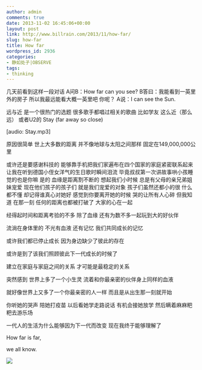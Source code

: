 ```yaml
---
author: admin
comments: true
date: 2013-11-02 16:45:06+00:00
layout: post
link: http://www.billrain.com/2013/11/how-far/
slug: how-far
title: How far
wordpress_id: 2936
categories:
- 静如处子|OBSERVE
tags:
- thinking
---
```


几天前看到这样一段对话
A问B：How far can you see?
B答曰：我能看到一英里外的房子 所以我最远能看大概一英里吧 你呢？
A说：I can see the Sun.

远与近 是一个很热门的选题 很多歌手都唱过相关的歌曲
比如学友 这么近（那么远） 或者U2的 Stay (far away so close)

[audio: Stay.mp3]

原因很简单 世上大多数的距离 并不像地球与太阳之间那样 固定在149,000,000公里

<!-- more -->

或许还是要感谢科技的 能够靠手机把我们家遍布在四个国家的家庭紧密联系起来
让我在听到德国小侄女洋气的生日歌时瞬间泪流
毕竟叔叔第一次讲故事哄小孩睡觉的也是你嘛
是的 血缘是距离割不断的
想起我们小时候 总是有父母的亲兄弟姐妹宠爱
现在他们孩子的孩子们 就是我们宠爱的对象
孩子们虽然还都小的很 什么都不懂 却记得谁真心对她好
感觉到你要离开她的时候 哭的让所有人心碎
但我知道 在那一刻 任何的距离也都被打破了 大家的心在一起

经得起时间和距离考验的不多 除了血缘 还有为数不多一起玩到大的好伙伴

流淌在身体里的 不光有血液 还有记忆 我们共同成长的记忆

或许我们都已停止成长 因为身边缺少了彼此的存在

或许是到了该我们照顾彼此下一代成长的时候了

建立在家庭与家庭之间的关系 才可能是最稳定的关系

突然感到 世界上多了一个小生灵 流着和你最亲密的伙伴身上同样的血液

就好像世界上又多了一个你最亲密的人一样 而且是从出生那一刻就开始

你听她的哭声 陪她打疫苗 以后看她学走路说话 有机会接她放学 然后瞒着麻麻粑粑去游乐场

一代人的生活为什么能够因为下一代而改变 现在我终于能够理解了



How far is far,

we all know.

[![]({{site.baseurl}}/assets/images/blog/p1030848.jpg)]({{site.baseurl}}/assets/images/blog/p1030848.jpg)

